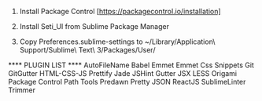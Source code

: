 1.  Install Package Control [https://packagecontrol.io/installation]

2.  Install Seti_UI from Sublime Package Manager

3.  Copy Preferences.sublime-settings
  to ~/Library/Application\ Support/Sublime\ Text\ 3/Packages/User/


**** PLUGIN LIST ****
AutoFileName
Babel
Emmet
Emmet Css Snippets
Git
GitGutter
HTML-CSS-JS Prettify
Jade
JSHint Gutter
JSX
LESS
Origami
Package Control
Path Tools
Predawn
Pretty JSON
ReactJS
SublimeLinter
Trimmer

